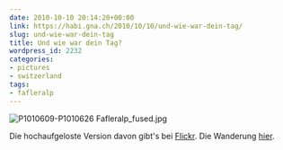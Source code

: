 ```yaml
---
date: 2010-10-10 20:14:20+00:00
link: https://habi.gna.ch/2010/10/10/und-wie-war-dein-tag/
slug: und-wie-war-dein-tag
title: Und wie war dein Tag?
wordpress_id: 2232
categories:
- pictures
- switzerland
tags:
- fafleralp
---
```


![P1010609-P1010626 Fafleralp_fused.jpg](https://habi.gna.ch/wp-content/uploads/2010/10/P1010609-P1010626-Fafleralp_fused.jpg)




Die hochaufgeloste Version davon gibt's bei [Flickr](https://www.flickr.com/photos/habi/5068497939/lightbox/). Die Wanderung [hier](https://habi.gna.ch/u/60).



